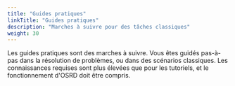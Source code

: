 ```yaml
---
title: "Guides pratiques"
linkTitle: "Guides pratiques"
description: "Marches à suivre pour des tâches classiques"
weight: 30
---
```


Les guides pratiques sont des marches à suivre. Vous êtes guidés pas-à-pas dans la résolution de problèmes, ou dans des scénarios classiques. Les connaissances requises sont plus élevées que pour les tutoriels, et le fonctionnement d'OSRD doit être compris.
